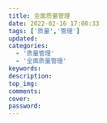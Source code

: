 ```yaml
---
title: 全面质量管理
date: 2022-02-16 17:00:33
tags: ['质量','管理']
updated:
categories:
  - '质量管理'
  - '全面质量管理'
keywords:
description:
top_img:
comments:
cover:
password:
---
```

